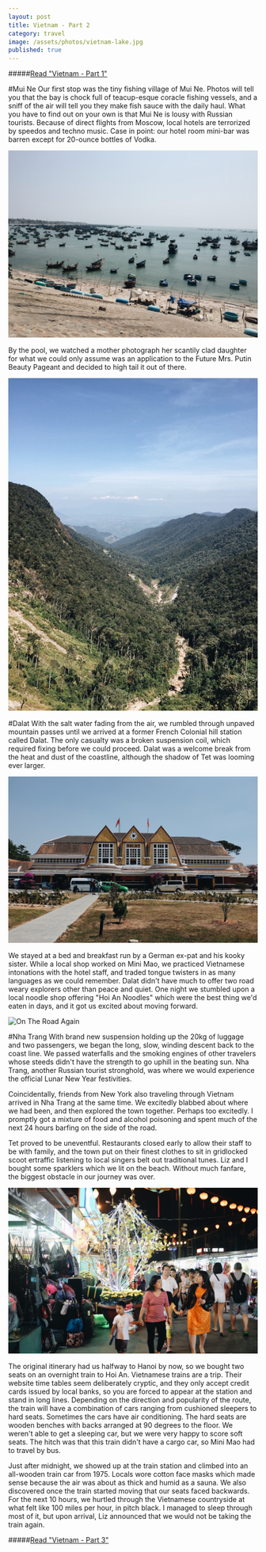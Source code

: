 ```yaml
---
layout: post
title: Vietnam - Part 2
category: travel
image: /assets/photos/vietnam-lake.jpg
published: true
---
```


#####[Read "Vietnam - Part 1"](/travel/2015/03/16/vietnam-part-1.html)

#Mui Ne
Our first stop was the tiny fishing village of Mui Ne. Photos will tell you that the bay is chock full of teacup-esque coracle fishing vessels, and a sniff of the air will tell you they make fish sauce with the daily haul. What you have to find out on your own is that Mui Ne is lousy with Russian tourists. Because of direct flights from Moscow, local hotels are terrorized by speedos and techno music. Case in point: our hotel room mini-bar was barren except for 20-ounce bottles of Vodka.

![Mui Ne Coracles](/assets/photos/vietnam-mui-ne-coracle.jpg)

By the pool, we watched a mother photograph her scantily clad daughter for what we could only assume was an application to the Future Mrs. Putin Beauty Pageant and decided to high tail it out of there.

![Mountain Passes](/assets/photos/vietnam-valley.jpg)

#Dalat
With the salt water fading from the air, we rumbled through unpaved mountain passes until we arrived at a former French Colonial hill station called Dalat. The only casualty was a broken suspension coil, which required fixing before we could proceed. Dalat was a welcome break from the heat and dust of the coastline, although the shadow of Tet was looming ever larger. 

![Dalat Train Station](/assets/photos/vietnam-dalat-train-station.jpg)

We stayed at a bed and breakfast run by a German ex-pat and his kooky sister. While a local shop worked on Mini Mao, we practiced Vietnamese intonations with the hotel staff, and traded tongue twisters in as many languages as we could remember. Dalat didn't have much to offer two road weary explorers other than peace and quiet. One night we stumbled upon a local noodle shop offering "Hoi An Noodles" which were the best thing we'd eaten in days, and it got us excited about moving forward.

![On The Road Again](/assets/photos/vietnam-moto-roadside.jpg)

#Nha Trang
With brand new suspension holding up the 20kg of luggage and two passengers, we began the long, slow, winding descent back to the coast line. We passed waterfalls and the smoking engines of other travelers whose steeds didn't have the strength to go uphill in the beating sun. Nha Trang, another Russian tourist stronghold, was where we would experience the official Lunar New Year festivities. 

Coincidentally, friends from New York also traveling through Vietnam arrived in Nha Trang at the same time. We excitedly blabbed about where we had been, and then explored the town together. Perhaps too excitedly. I promptly got a mixture of food and alcohol poisoning and spent much of the next 24 hours barfing on the side of the road.

Tet proved to be uneventful. Restaurants closed early to allow their staff to be with family, and the town put on their finest clothes to sit in gridlocked scoot ertraffic listening to local singers belt out traditional tunes. Liz and I bought some sparklers which we lit on the beach. Without much fanfare, the biggest obstacle in our journey was over.

![Nha Trang Tet](/assets/photos/vietnam-nha-trang-tet.jpg)

The original itinerary had us halfway to Hanoi by now, so we bought two seats on an overnight train to Hoi An. Vietnamese trains are a trip. Their website time tables seem deliberately cryptic, and they only accept credit cards issued by local banks, so you are forced to appear at the station and stand in long lines. Depending on the direction and popularity of the route, the train will have a combination of cars ranging from cushioned sleepers to hard seats. Sometimes the cars have air conditioning. The hard seats are wooden benches with backs arranged at 90 degrees to the floor. We weren't able to get a sleeping car, but we were very happy to score soft seats. The hitch was that this train didn't have a cargo car, so Mini Mao had to travel by bus.

Just after midnight, we showed up at the train station and climbed into an all-wooden train car from 1975. Locals wore cotton face masks which made sense because the air was about as thick and humid as a sauna. We also discovered once the train started moving that our seats faced backwards. For the next 10 hours, we hurtled through the Vietnamese countryside at what felt like 100 miles per hour, in pitch black. I managed to sleep through most of it, but upon arrival, Liz announced that we would not be taking the train again. 

#####[Read "Vietnam - Part 3"](/travel/2015/03/18/vietnam-part-3.html)

